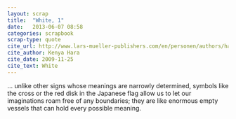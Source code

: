 ```yaml
---
layout: scrap
title:  "White, 1"
date:   2013-06-07 08:58
categories: scrapbook
scrap-type: quote
cite_url: http://www.lars-mueller-publishers.com/en/personen/authors/hara-kenya/weiss
cite_author: Kenya Hara
cite_date: 2009-11-25
cite_text: White
---
```


... unlike other signs whose meanings are narrowly determined, symbols like the cross or the red disk in the Japanese flag allow us to let our imaginations roam free of any boundaries; they are like enormous empty vessels that can hold every possible meaning.